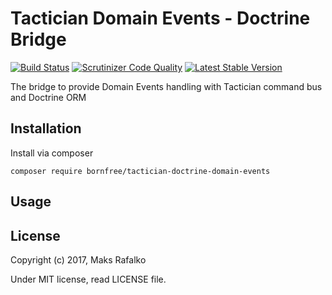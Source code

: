 Tactician Domain Events - Doctrine Bridge
=========================================

[![Build Status](https://travis-ci.org/bornfree/tactician-doctrine-domain-events.svg?branch=master)](https://travis-ci.org/bornfree/tactician-doctrine-domain-events)
[![Scrutinizer Code Quality](https://scrutinizer-ci.com/g/borNfreee/tactician-domain-events/badges/quality-score.png?b=master)](https://scrutinizer-ci.com/g/borNfreee/tactician-domain-events/?branch=master)
[![Latest Stable Version](https://poser.pugx.org/bornfree/tactician-doctrine-domain-events/v/stable)](https://packagist.org/packages/bornfree/tactician-doctrine-domain-events)

The bridge to provide Domain Events handling with Tactician command bus and Doctrine ORM

Installation
------------

Install via composer

```
composer require bornfree/tactician-doctrine-domain-events
```

Usage
-----

License
-------

Copyright (c) 2017, Maks Rafalko

Under MIT license, read LICENSE file.
